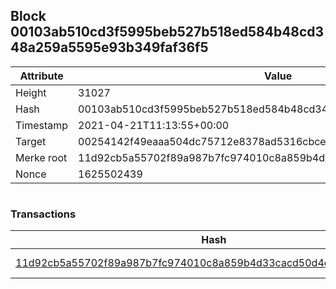 ## Block 00103ab510cd3f5995beb527b518ed584b48cd348a259a5595e93b349faf36f5

Attribute | Value
--- | ---
Height | 31027
Hash | 00103ab510cd3f5995beb527b518ed584b48cd348a259a5595e93b349faf36f5
Timestamp | 2021-04-21T11:13:55+00:00
Target | 00254142f49eaaa504dc75712e8378ad5316cbcead634704b3734b6271167cc4
Merke root | 11d92cb5a55702f89a987b7fc974010c8a859b4d33cacd50d4c13626d759a42e
Nonce | 1625502439

```

```

### Transactions

Hash | Amount
--- | ---
[11d92cb5a55702f89a987b7fc974010c8a859b4d33cacd50d4c13626d759a42e](11d92cb5a55702f89a987b7fc974010c8a859b4d33cacd50d4c13626d759a42e.md) | 10.00000000 SKEPTI 
